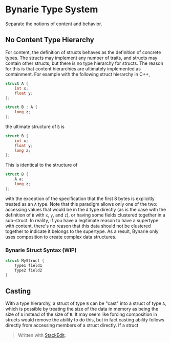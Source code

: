 
# Bynarie Type System

Separate the notions of content and behavior.

## No Content Type Hierarchy

For content, the definition of structs behaves as the definition of concrete types. The structs may implement any number of traits, and structs may contain other structs, but there is no type hierarchy for structs. The reason for this is that content hierarchies are ultimately implemented as containment. For example with the following struct hierarchy in C++,
```c
struct A {
	int x;
	float y;
};

struct B : A {
	long z;
};
```
the ultimate structure of `B` is
```c
struct B {
	int x;
	float y;
	long z;
};
```
This is identical to the structure of
```c
struct B {
	A a;
	long z;
};
```
with the exception of the specification that the first 8 bytes is explicitly treated as an `A` type. Note that this paradigm allows only one of the two: accessing values that would be in the `A` type directly (as is the case with the definition of `B` with `x`, `y`, and `z`), or having some fields clustered together in a sub-struct. In reality, if you have a legitimate reason to have a supertype with content, there's no reason that this data should not be clustered together to indicate it belongs to the supertype. As a result, Bynarie only uses composition to create complex data structures.

### Bynarie Struct Syntax (WIP)
```c
struct MyStruct {
	Type1 field1
	Type2 field2
}
```

## Casting

With a type hierarchy, a struct of type `B` can be "cast" into a struct of type `A`, which is possible by treating the size of the data in memory as being the size of `A` instead of the size of `B`. It may seem like forcing composition in structs would remove the ability to do this, but in fact casting ability  follows directly from accessing members of a struct directly. If a struct 

> Written with [StackEdit](https://stackedit.io/).
<!--stackedit_data:
eyJoaXN0b3J5IjpbNDYyMjAxOTIyLC0xNTQ1MzcwMTY5XX0=
-->